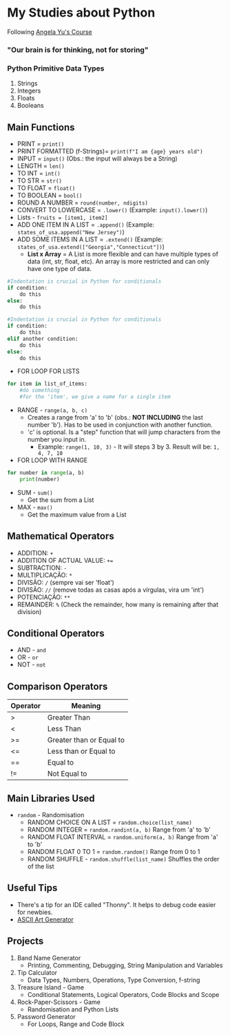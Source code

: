 # My Studies about Python
Following [Angela Yu's Course](https://www.udemy.com/course/100-days-of-code/)

### "Our brain is for thinking, not for storing"

### Python Primitive Data Types
1. Strings
2. Integers
3. Floats
4. Booleans

## Main Functions
- PRINT = `print()`
- PRINT FORMATTED (f-Strings)= `print(f"I am {age} years old")`
- INPUT = `input()`  (Obs.: the input will always be a String)
- LENGTH = `len()`  
- TO INT = `int()`  
- TO STR = `str()`  
- TO FLOAT = `float()`  
- TO BOOLEAN = `bool()`  
- ROUND A NUMBER = `round(number, ndigits)`  
- CONVERT TO LOWERCASE = `.lower()` (Example: `input().lower()`)  
- Lists - `fruits = [item1, item2]`
- ADD ONE ITEM IN A LIST = `.append()` (Example: `states_of_usa.append("New Jersey")`)
- ADD SOME ITEMS IN A LIST = `.extend()` (Example: `states_of_usa.extend(["Georgia","Connecticut"])`)
    - **List x Array** = A List is more flexible and can have multiple types of data (int, str, float, etc). An array is more restricted and can only have one type of data.
```python
#Indentation is crucial in Python for conditionals
if condition:
    do this
else:
    do this
```
```python
#Indentation is crucial in Python for conditionals
if condition:
    do this
elif another condition:
    do this
else:
    do this
```
- FOR LOOP FOR LISTS
```python
for item in list_of_items:
    #do something
    #for the 'item', we give a name for a single item
```
- RANGE - `range(a, b, c)`
    - Creates a range from 'a' to 'b' (obs.: **NOT INCLUDING** the last number 'b'). Has to be used in conjunction with another function.
    - 'c' is optional. Is a "step" function that will jump characters from the number you input in.
        - Example: `range(1, 10, 3)` - It will steps 3 by 3. Result will be: `1, 4, 7, 10`
- FOR LOOP WITH RANGE
```python
for number in range(a, b)
    print(number)
```
- SUM - `sum()`
    - Get the sum from a List
- MAX - `max()`
    - Get the maximum value from a List

## Mathematical Operators
- ADDITION: `+`  
- ADDITION OF ACTUAL VALUE: `+=`  
- SUBTRACTION: `-`  
- MULTIPLICAÇÃO: `*`  
- DIVISÃO: `/` (sempre vai ser 'float')  
- DIVISÃO: `//` (remove todas as casas após a vírgulas, vira um 'int')  
- POTENCIAÇÃO: `**`  
- REMAINDER: `%` (Check the remainder, how many is remaining after that division)  

## Conditional Operators
- AND - `and`  
- OR - `or`  
- NOT - `not`  

## Comparison Operators
| Operator | Meaning |
| --- | --- |
| > | Greater Than |
| < | Less Than |
| >= | Greater than or Equal to |
| <= | Less than or Equal to |
| == | Equal to |
| != | Not Equal to |

## Main Libraries Used
- `random` - Randomisation
    - RANDOM CHOICE ON A LIST = `random.choice(list_name)`
    - RANDOM INTEGER = `random.randint(a, b)` Range from 'a' to 'b'
    - RANDOM FLOAT INTERVAL = `random.uniform(a, b)` Range from 'a' to 'b'
    - RANDOM FLOAT 0 TO 1 = `random.random()` Range from 0 to 1
    - RANDOM SHUFFLE - `random.shuffle(list_name)` Shuffles the order of the list

## Useful Tips
- There's a tip for an IDE called "Thonny". It helps to debug code easier for newbies.
- [ASCII Art Generator](https://ascii.co.uk/art)

## Projects
1. Band Name Generator
    - Printing, Commenting, Debugging, String Manipulation and Variables
2. Tip Calculator
    - Data Types, Numbers, Operations, Type Conversion, f-string
3. Treasure Island - Game
    - Conditional Statements, Logical Operators, Code Blocks and Scope
4. Rock-Paper-Scissors - Game
    - Randomisation and Python Lists
5. Password Generator
    - For Loops, Range and Code Block